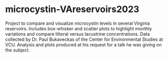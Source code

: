 # microcystin-VAreservoirs2023
Project to compare and visualize microcystin levels in several Virginia reservoirs.  Includes box-whisker and scatter plots to highlight monthly variations and compare littoral versus lacustrine concentrations. Data collected by Dr. Paul Bukaveckas of the Center for Environmental Studies at VCU. Analysis and plots produced at his request for a talk he was giving on the subject.
